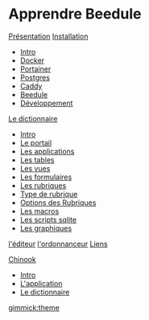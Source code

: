 # Apprendre Beedule

[Présentation](presentation/_index.md)
[Installation]()

* [Intro](installation/_index.md)
* [Docker](installation/docker.md)
* [Portainer](installation/portainer.md)
* [Postgres](installation/postgres.md)
* [Caddy](installation/caddy.md)
* [Beedule](installation/beedule.md)
* [Développement](installation/developpement.md)

[Le dictionnaire]()

* [Intro](dictionnaire/_index.md)
* [Le portail](dictionnaire/portail.md)
* [Les applications](dictionnaire/application.md)
* [Les tables](dictionnaire/tables.md)
* [Les vues](dictionnaire/vues.md)
* [Les formulaires](dictionnaire/formulaires.md)
* [Les rubriques](dictionnaire/rubriques.md)
* [Type de rubrique](dictionnaire/types-rubrique.md)
* [Options des Rubriques](dictionnaire/options-rubrique.md)
* [Les macros](dictionnaire/macros.md)
* [Les scripts sqlite](dictionnaire/scripts.md)
* [Les graphiques](dictionnaire/chart.md)

[l'éditeur](editeur/_index.md)
[l'ordonnanceur](ordonnanceur/_index.md)
[Liens](liens.md)

[Chinook]()

* [Intro](chinook/_index.md)
* [L'application](chinook/application.md)
* [Le dictionnaire](chinook/dictionnaire.md)

[gimmick:theme](flatly)

